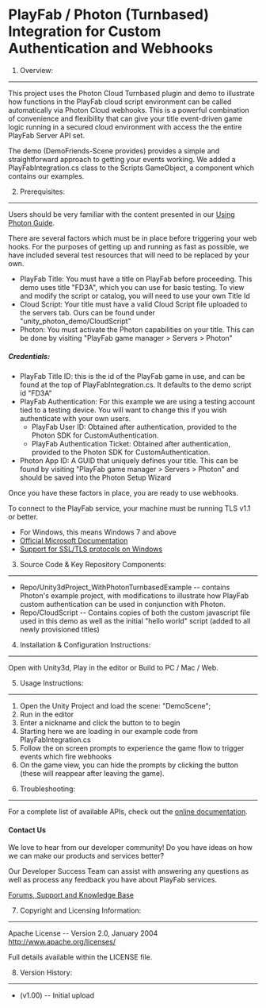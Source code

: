 PlayFab / Photon (Turnbased) Integration for Custom Authentication and Webhooks
========
1. Overview:
----
This project uses the Photon Cloud Turnbased plugin and demo to illustrate how functions in the PlayFab cloud script environment can be called automatically via Photon Cloud webhooks. This is a powerful combination of convenience and flexibility that can give your title event-driven game logic running in a secured cloud environment with access the the entire PlayFab Server API set.

The demo (DemoFriends-Scene provides) provides a simple and straightforward approach to getting your events working. We added a PlayFabIntegration.cs class to the Scripts GameObject, a component which contains our examples. 

2. Prerequisites:
----
Users should be very familiar with the content presented in our [Using Photon Guide](https://playfab.com/using-photon-playfab).

There are several factors which must be in place before triggering your web hooks. For the purposes of getting up and running as fast as possible, we have included several test resources that will need to be replaced by your own.

* PlayFab Title: You must have a title on PlayFab before proceeding. This demo uses title "FD3A", which you can use for basic testing. To view and modify the script or catalog, you will need to use your own Title Id
* Cloud Script: Your title must have a valid Cloud Script file uploaded to the servers tab. Ours can be found under "unity_photon_demo/CloudScript"
* Photon: You must activate the Photon capabilities on your title. This can be done by visiting  "PlayFab game manager > Servers > Photon"

##### Credentials: 
* PlayFab Title ID: this is the id of the PlayFab game in use, and can be found at the top of PlayFabIntegration.cs. It defaults to the demo script id "FD3A"
* PlayFab Authentication: For this example we are using a testing account tied to a testing device. You will want to change this if you wish authenticate with your own users.
  * PlayFab User ID: Obtained after authentication, provided to the Photon SDK for CustomAuthentication. 
  * PlayFab Authentication Ticket: Obtained after authentication, provided to the Photon SDK for CustomAuthentication.
* Photon App ID: A GUID that uniquely defines your title. This can be found by visiting "PlayFab game manager > Servers > Photon" and should be saved into the Photon Setup Wizard

Once you have these factors in place, you are ready to use webhooks.

To connect to the PlayFab service, your machine must be running TLS v1.1 or better.
* For Windows, this means Windows 7 and above
* [Official Microsoft Documentation](https://msdn.microsoft.com/en-us/library/windows/desktop/aa380516%28v=vs.85%29.aspx)
* [Support for SSL/TLS protocols on Windows](http://blogs.msdn.com/b/kaushal/archive/2011/10/02/support-for-ssl-tls-protocols-on-windows.aspx)

3. Source Code & Key Repository Components:
----
* Repo/Unity3dProject_WithPhotonTurnbasedExample -- contains Photon's example project, with modifications to illustrate how PlayFab custom authentication can be used in conjunction with Photon. 
* Repo/CloudScript -- Contains copies of both the custom javascript file used in this demo as well as the initial "hello world" script (added to all newly provisioned titles)

4. Installation & Configuration Instructions:
----
Open with Unity3d, Play in the editor or Build to PC / Mac / Web.


5. Usage Instructions:
----
1) Open the Unity Project and load the scene: "DemoScene";
2) Run in the editor
3) Enter a nickname and click the button to to begin
4) Starting here we are loading in our example code from PlayFabIntegration.cs
5) Follow the on screen prompts to experience the game flow to trigger events which fire webhooks
6) On the game view, you can hide the prompts by clicking the button (these will reappear after leaving the game).

6. Troubleshooting:
----
For a complete list of available APIs, check out the [online documentation](http://api.playfab.com/Documentation/).

#### Contact Us
We love to hear from our developer community! 
Do you have ideas on how we can make our products and services better? 

Our Developer Success Team can assist with answering any questions as well as process any feedback you have about PlayFab services.

[Forums, Support and Knowledge Base](https://support.playfab.com/support/home)


7. Copyright and Licensing Information:
----
  Apache License -- 
  Version 2.0, January 2004
  http://www.apache.org/licenses/

  Full details available within the LICENSE file.

8. Version History:
----
* (v1.00) -- Initial upload

